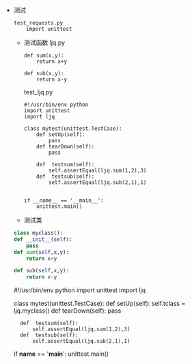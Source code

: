 + 测试
    ```
    test_requests.py
        import unittest
    ```
    - 测试函数
        ljq.py
        ```
        def sum(x,y):
            return x+y

        def sub(x,y):
            return x-y
        ```

        test_ljq.py
        ```
        #!/usr/bin/env python
        import unittest
        import ljq

        class mytest(unittest.TestCase):
            def setUp(self):
                pass
            def tearDown(self):
                pass
            
            def  testsum(self):
                self.assertEqual(ljq.sum(1,2),3)
            def  testsub(self):
                self.assertEqual(ljq.sub(2,1),1)


        if __name__ == '__main__':
            unittest.main()
        ```
    - 测试类
    ``` ljq.py
    class myclass():
	def __init__(self):
		pass
	def sum(self,x,y):
		return x+y

	def sub(self,x,y):
		return x-y


    ```
    #!/usr/bin/env python
    import unittest
    import ljq

    class mytest(unittest.TestCase):
        def setUp(self):
            self.tclass = ljq.myclass()
        def tearDown(self):
            pass
        
        def  testsum(self):
            self.assertEqual(ljq.sum(1,2),3)
        def  testsub(self):
            self.assertEqual(ljq.sub(2,1),1)


    if __name__ == '__main__':
        unittest.main() 
    ``` 